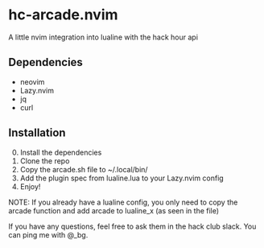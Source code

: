 # hc-arcade.nvim

A little nvim integration into lualine with the hack hour api

## Dependencies
- neovim 
- Lazy.nvim
- jq
- curl

## Installation
0. Install the dependencies
1. Clone the repo
2. Copy the arcade.sh file to ~/.local/bin/
3. Add the plugin spec from lualine.lua to your Lazy.nvim config
4. Enjoy!

NOTE: If you already have a lualine config, you only need to copy the arcade function and add arcade to lualine_x (as seen in the file)

If you have any questions, feel free to ask them in the hack club slack. You can ping me with @_bg.
